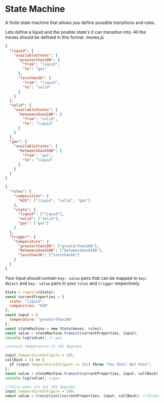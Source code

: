 # State Machine
A finite state machine that allows you define possible transitions and rules.


Lets define a liquid and the posible state's it can transition into. All the moves should be defined in this format.
moves.js

```json
{
  "liquid": {
    "availableStates": {
      "greaterthan100": {
        "from": "liquid",
        "to": "gas"
      },
      "lessthan16": {
        "from": "liquid",
        "to": "solid"
      }
    }
  },
  "solid": {
    "availableStates": {
      "between16and100": {
        "from": "solid",
        "to": "liquid"
      }
    }
  },
  "gas": {
    "availableStates": {
      "between16and100": {
        "from": "gas",
        "to": "liquid"
      }
    }
  }
}
```

```json
{
  "rules": {
    "composition": {
      "H2O": ["liquid", "solid", "gas"]
    },
    "state": {
      "liquid": ["liquid"],
      "solid": ["solid"],
      "gas": ["gas"]
    }
  },
  "trigger": {
    "temperature": {
      "greaterthan100": ["greaterthan100"],
      "between16and100": ["between16and100"],
      "lessthan16": ["lessthan16"]
    }
  }
}
```

Your Input should contain `key: value` pairs that can be mapped to `key: Object` and `key: value` pairs in your `rules` and `trigger` respectively.

```javascript
State = require(State);
const currentProperties = {
  state: "liquid",
  composition: "H2O"
};
const input = {
  temperature: "greaterthan100"
};
const stateMachine = new State(moves, rules);
const value = stateMachine.transit(currentProperties, input);
console.log(value); // gas
```

```javascript
//ensure temperature is 101 degrees

input.temperatureInFigure = 101;
callBack = () => {
  if (input.temperatureInFigure != 101) throw "You Shall Not Pass";
};
const value = stateMachine.transit(currentProperties, input, callBack);
console.log(value); //gas

//fails when its not 101 degrees
input.temperatureInFigure = 100;
const value = transition((currentProperties, input, callBack); //throws error
```
